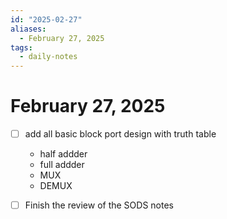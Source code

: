 ```yaml
---
id: "2025-02-27"
aliases:
  - February 27, 2025
tags:
  - daily-notes
---
```


# February 27, 2025


- [ ] add all basic block port design with truth table 
    - half addder
    - full addder
    - MUX
    - DEMUX
- [ ] Finish the review of the SODS notes 


